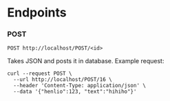
# Endpoints

### POST

```console
POST http://localhost/POST/<id>
```
Takes JSON and posts it in database. Example request:

```console
curl --request POST \
  --url http://localhost/POST/16 \
  --header 'Content-Type: application/json' \
  --data '{"henlio":123, "text":"hihiho"}'
```
